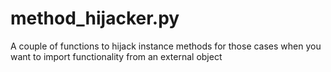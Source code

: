 # method_hijacker.py
A couple of functions to hijack instance methods for those cases when you want to import functionality from an external object
